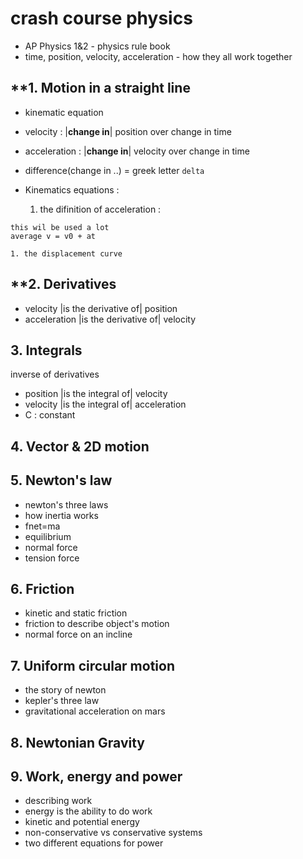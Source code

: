 # crash course physics
- AP Physics 1&2 - physics rule book
- time, position, velocity, acceleration - how they all work together

## **1. Motion in a straight line
- kinematic equation
- velocity :            |**change in**| position over change in time
- acceleration :        |**change in**| velocity over change in time
- difference(change in ..) = greek letter `delta`

- Kinematics equations :
    1. the difinition of acceleration :
```
this wil be used a lot
average v = v0 + at
```

    1. the displacement curve

## **2. Derivatives
- velocity          |is the derivative of|      position
- acceleration      |is the derivative of|      velocity

## 3. Integrals
inverse of derivatives
- position          |is the integral of|      velocity
- velocity          |is the integral of|      acceleration
- C : constant

## 4. Vector & 2D motion

## 5. Newton's law
- newton's three laws
- how inertia works
- fnet=ma
- equilibrium
- normal force
- tension force

## 6. Friction
- kinetic and static friction
- friction to describe object's motion
- normal force on an incline

## 7. Uniform circular motion
- the story of newton
- kepler's three law
- gravitational acceleration on mars

## 8. Newtonian Gravity

## 9. Work, energy and power
- describing work
- energy is the ability to do work
- kinetic and potential energy
- non-conservative vs conservative systems
- two different equations for power
